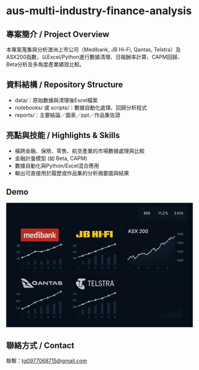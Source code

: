 # aus-multi-industry-finance-analysis

## 專案簡介 / Project Overview
本專案蒐集與分析澳洲上市公司（Medibank, JB Hi-Fi, Qantas, Telstra）及ASX200指數，以Excel/Python進行數據清理、日報酬率計算、CAPM回歸、Beta分析及多角度產業績效比較。

## 資料結構 / Repository Structure
- data/：原始數據與清理後Excel檔案
- notebooks/ 或 scripts/：數據自動化處理、回歸分析程式
- reports/：主要結論／圖表／ppt／作品集佐證

## 亮點與技能 / Highlights & Skills
- 橫跨金融、保險、零售、航空產業的市場數據處理與比較
- 金融計量模型 (如 Beta, CAPM)
- 數據自動化與Python/Excel混合應用
- 輸出可直接用於履歷或作品集的分析摘要圖與結果

## Demo
![](./專案圖片.png)


## 聯絡方式 / Contact
聯繫：tg0977068715@gmail.com
